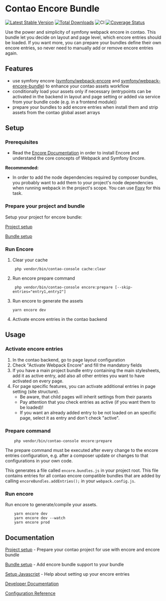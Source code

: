 # Contao Encore Bundle
[![Latest Stable Version](https://img.shields.io/packagist/v/heimrichhannot/contao-encore-bundle.svg)](https://packagist.org/packages/heimrichhannot/contao-encore-bundle)
[![Total Downloads](https://img.shields.io/packagist/dt/heimrichhannot/contao-encore-bundle.svg)](https://packagist.org/packages/heimrichhannot/contao-encore-bundle)
![CI](https://github.com/heimrichhannot/contao-encore-bundle/workflows/CI/badge.svg)
[![Coverage Status](https://coveralls.io/repos/github/heimrichhannot/contao-encore-bundle/badge.svg?branch=master)](https://coveralls.io/github/heimrichhannot/contao-encore-bundle?branch=master)

Use the power and simplicity of symfony webpack encore in contao. This bundle let you decide on layout and page level, which encore entries should be loaded. If you want more, you can prepare your bundles define their own encore entries, so never need to manually add or remove encore entries again.

## Features
- use symfony encore ([symfony/webpack-encore](https://github.com/symfony/webpack-encore) and [symfony/webpack-encore-bundle](https://github.com/symfony/webpack-encore-bundle)) to enhance your contao assets workflow
- conditionally load your assets only if necessary (entrypoints can be activated in the backend in layout and page setting or added via service from your bundle code (e.g. in a frontend module))
- prepare your bundles to add encore entries when install them and strip assets from the contao global asset arrays


## Setup


### Prerequisites

* Read the [Encore Documentation](https://symfony.com/doc/current/frontend.html) in order to install Encore and understand the core concepts of Webpack and Symfony Encore.

**Recommended:**

* In order to add the node dependencies required by composer bundles, you probably want to add them to your project's node dependencies when running webpack in the project's scope. You can use [Foxy](docs/introductions/bundles_with_webpack.md) for this task.


### Prepare your project and bundle

Setup your project for encore bundle: 

[Project setup](docs/setup_project.md)

[Bundle setup](docs/setup_bundle.md)


### Run Encore

1. Clear your cache
   
        php vendor/bin/contao-console cache:clear

1. Run encore prepare command

        php vendor/bin/contao-console encore:prepare [--skip-entries="entry1,entry2"]

1.  Run encore to generate the assets

    `yarn encore dev`

1. Activate encore entries in the contao backend

## Usage

### Activate encore entries

1. In the contao backend, go to page layout configuration
1. Check "Activate Webpack Encore" and fill the mandatory fields
1. If you have a main project bundle entry containing the main stylesheets, add it as active entry, add also all other entries you want to have activated on every page. 
1. For page specific features, you can activate additional entries in page setting (site structure).
    * Be aware, that child pages will inherit settings from their parants
    * Pay attention that you check entries as active (if you want them to be loaded)!
    * If you want an already added entry to be not loaded on an specific page, select it as entry and don't check "active".

### Prepare command

        php vendor/bin/contao-console encore:prepare

The prepare command must be executed after every change to the encore entries configuration, e.g. after a composer update or changes to that configurations in your own code. 

This generates a file called `encore.bundles.js` in your project root.
This file contains entries for all contao encore compatible bundles that are added by calling `encoreBundles.addEntries();` in your `webpack.config.js`.

### Run encore

Run encore to generate/compile your assets. 

        yarn encore dev 
        yarn encore dev --watch 
        yarn encore prod

## Documentation

[Project setup](docs/setup_project.md) - Prepare your contao project for use with encore and encore bundle

[Bundle setup](docs/setup_bundle.md) - Add encore bundle support to your bundle

[Setup Javascript](docs/setup_javascript.md) - Help about setting up your encore entries

[Developer Documentation](docs/developers.md)

[Configuration Reference](docs/configuration.md)
